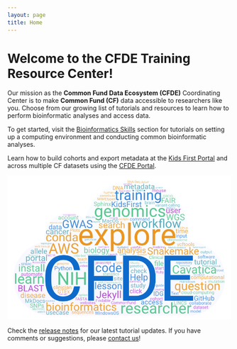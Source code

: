 ```yaml
---
layout: page
title: Home
---
```


# Welcome to the CFDE Training Resource Center!

Our mission as the **Common Fund Data Ecosystem (CFDE)** Coordinating Center is to make **Common Fund (CF)** data accessible to researchers like you. Choose from our growing list of tutorials and resources to learn how to perform bioinformatic analyses and access data. 

To get started, visit the [Bioinformatics Skills](./Bioinformatics-Skills/index.md) section for tutorials on setting up a computing environment and conducting common bioinformatic analyses. 

Learn how to build cohorts and export metadata at the [Kids First Portal](./Bioinformatics-Skills/Kids-First/index.md) and across multiple CF datasets using the [CFDE Portal](./Bioinformatics-Skills/CFDE-Portal/index.md).

![](./images/CFDEwordcloud.png "CFDE word cloud")

Check the [release notes](./Release-Notes/index.md) for our latest tutorial updates. If you have comments or suggestions, please [contact us](mailto:coordination@CFDE.groups.io)!
